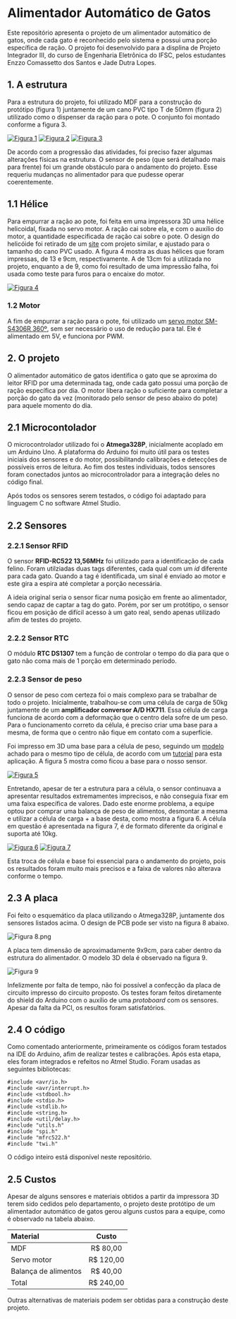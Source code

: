 # Alimentador Automático de Gatos
Este repositório apresenta o projeto de um alimentador automático de gatos, onde cada gato é reconhecido pelo sistema e possui uma porção específica de ração. O projeto foi desenvolvido para a displina de Projeto Integrador III, do curso de Engenharia Eletrônica do IFSC, pelos estudantes Enzzo Comassetto dos Santos e Jade Dutra Lopes.


## 1. A estrutura

   Para a estrutura do projeto, foi utilizado MDF para a construção do protótipo (figura 1) juntamente de um cano PVC tipo T de 50mm (figura 2) utilizado como o dispenser da ração para o pote. O conjunto foi montado conforme a figura 3.

[![Figura 1](https://www.imagemhost.com.br/images/2022/07/26/estrutura-1.th.jpg)](https://www.imagemhost.com.br/image/rTlkOC)
[![Figura 2](https://www.imagemhost.com.br/images/2022/07/26/estrutura-2.th.jpg)](https://www.imagemhost.com.br/image/rTlwlL)
[![Figura 3](https://www.imagemhost.com.br/images/2022/07/26/estrutura-3.th.jpg)](https://www.imagemhost.com.br/image/rTlzaB)

  De acordo com a progressão das atividades, foi preciso fazer algumas alterações físicas na estrutura. O sensor de peso (que será detalhado mais para frente) foi um grande obstáculo para o andamento do projeto. Esse requeriu mudanças no alimentador para que pudesse operar coerentemente. 
  
## 1.1 Hélice

   Para empurrar a ração ao pote, foi feita em uma impressora 3D uma hélice helicoidal, fixada no servo motor. A ração cai sobre ela, e com o auxílio do motor, a quantidade especificada de ração cai sobre o pote. O design do helicóide foi retirado de um [site](https://www.thingiverse.com/thing:27854) com projeto similar, e ajustado para o tamanho do cano PVC usado. A figura 4 mostra as duas hélices que foram impressas, de 13 e 9cm, respectivamente. A de 13cm foi a utilizada no projeto, enquanto a de 9, como foi resultado de uma impressão falha, foi usada como teste para furos para o encaixe do motor.
  
[![Figura 4](https://www.imagemhost.com.br/images/2022/07/26/helicoide-1.md.jpg)](https://www.imagemhost.com.br/image/rTlaZK)


### 1.2 Motor

  A fim de empurrar a ração para o pote, foi utilizado um [servo motor SM-S4306R 360º](https://www.filipeflop.com/produto/servo-motor-sm-s4306r-360-graus-acessorios/), sem ser necessário o uso de redução para tal. Ele é alimentado em 5V, e funciona por PWM.
  
### 
  
## 2. O projeto

  O alimentador automático de gatos identifica o gato que se aproxima do leitor RFID por uma determinada tag, onde cada gato possui uma porção de ração específica por dia. O motor libera ração o suficiente para completar a porção do gato da vez (monitorado pelo sensor de peso abaixo do pote) para aquele momento do dia.
  
 ## 2.1 Microcontolador
 
  O microcontrolador utilizado foi o **Atmega328P**, inicialmente acoplado em um Arduino Uno. A plataforma do Arduino foi muito útil para os testes iniciais dos sensores e do motor, possibilitando calibrações e detecções de possíveis erros de leitura. Ao fim dos testes individuais, todos sensores foram conectados juntos ao microcontrolador para a integração deles no código final.
  
   Após todos os sensores serem testados, o código foi adaptado para linguagem C no software Atmel Studio.

 
 ## 2.2 Sensores
 
 ### 2.2.1 Sensor RFID
 
  O sensor **RFID-RC522 13,56MHz** foi utilizado para a identificação de cada felino. Foram utilziadas duas tags diferentes, cada qual com um _id_ diferente para cada gato. Quando a tag é identificada, um sinal é enviado ao motor e este gira a espira até completar a porção necessária.
  
  A ideia original seria o sensor ficar numa posição em frente ao alimentador, sendo capaz de captar a tag do gato. Porém, por ser um protótipo, o sensor ficou em posição de difícil acesso à um gato real, sendo apenas utilizado afim de testes do projeto.
  
 ### 2.2.2 Sensor RTC
 
  O módulo **RTC DS1307** tem a função de controlar o tempo do dia para que o gato não coma mais de 1 porção em determinado período.
  
 ### 2.2.3 Sensor de peso
 
  O sensor de peso com certeza foi o mais complexo para se trabalhar de todo o projeto. Inicialmente, trabalhou-se com uma célula de carga de 50kg juntamente de um **amplificador conversor A/D HX711**. Essa célula de carga funciona de acordo com a deformação que o centro dela sofre de um peso. Para o funcionamento correto da célula, é preciso criar uma base para a mesma, de forma que o centro não fique em contato com a superfície. 
  
  Foi impresso em 3D uma base para a célula de peso, seguindo um [modelo](https://www.thingiverse.com/thing:2624188) achado para o mesmo tipo de célula, de acordo com um [tutorial](https://circuitjournal.com/50kg-load-cells-with-HX711#1x50) para esta aplicação. A figura 5 mostra como ficou a base para o nosso sensor.
  
[![Figura 5](https://www.imagemhost.com.br/images/2022/07/27/base-cel.md.jpg)](https://www.imagemhost.com.br/image/rTBF9Y)

Entretando, apesar de ter a estrutura para a célula, o sensor continuava a apresentar resultados extremamentes imprecisos, e não conseguia fixar em uma faixa específica de valores. Dado este enorme problema, a equipe optou por comprar uma balança de peso de alimentos, desmontar a mesma e utilizar a célula de carga + a base desta, como mostra a figura 6. A célula em questão é apresentada na figura 7, é de formato diferente da original e suporta até 10kg.

[![Figura 6](https://www.imagemhost.com.br/images/2022/07/27/sensor-peso-2.md.jpg)](https://www.imagemhost.com.br/image/rTB4zI)
[![Figura 7](https://www.imagemhost.com.br/images/2022/07/27/celula-carga.md.jpg)](https://www.imagemhost.com.br/image/rTBMxS)

Esta troca de célula e base foi essencial para o andamento do projeto, pois os resultados foram muito mais precisos e a faixa de valores não alterava conforme o tempo.
  
## 2.3 A placa

Foi feito o esquemático da placa utilizando o Atmega328P, juntamente dos sensores listados acima. O design de PCB pode ser visto na figura 8 abaixo.

![Figura 8.png](https://www.imagemhost.com.br/images/2022/07/27/4.png)

A placa tem dimensão de aproximadamente 9x9cm, para caber dentro da estrutura do alimentador. O modelo 3D dela é observado na figura 9.

![Figura 9](https://www.imagemhost.com.br/images/2022/07/27/2.png)

Infelizmente por falta de tempo, não foi possível a confecção da placa de circuito impresso do circuito proposto. Os testes foram feitos diretamente do shield do Arduino com o auxílio de uma *protoboard* com os sensores. Apesar da falta da PCI, os resultos foram satisfatórios.

## 2.4 O código

Como comentado anteriormente, primeiramente os códigos foram testados na IDE do Arduino, afim de realizar testes e calibrações. Após esta etapa, eles foram integrados e refeitos no Atmel Studio. Foram usadas as seguintes bibliotecas:

```
#include <avr/io.h>
#include <avr/interrupt.h>
#include <stdbool.h>
#include <stdio.h>
#include <stdlib.h>
#include <string.h>
#include <util/delay.h>
#include "utils.h"
#include "spi.h"
#include "mfrc522.h"
#include "twi.h"
```

O código inteiro está disponível neste repositório.

## 2.5 Custos

Apesar de alguns sensores e materiais obtidos a partir da impressora 3D terem sido cedidos pelo departamento, o projeto deste protótipo de um alimentador automático de gatos gerou alguns custos para a equipe, como é observado na tabela abaixo.

| Material | Custo | 
| :------------------ | :----------: | 
| MDF               | R$ 80,00        | 
| Servo motor               | R$ 120,00        | 
| Balança de alimentos               | R$ 40,00        | 
| Total  | R$ 240,00 |

Outras alternativas de materiais podem ser obtidas para a construção deste projeto.
